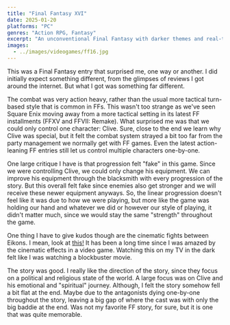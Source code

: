 ```yaml
---
title: "Final Fantasy XVI"
date: 2025-01-20
platforms: "PC"
genres: "Action RPG, Fantasy"
excerpt: "An unconventional Final Fantasy with darker themes and real-time action combat."
images:
  - ../images/videogames/ff16.jpg
---
```


This was a Final Fantasy entry that surprised me, one way or another.
I did initially expect something different, from the glimpses of reviews I got around the internet.
But what I got was something far different.

The combat was very action heavy, rather than the usual more tactical turn-based style that is common in FFs.
This wasn't too strange as we've seen Square Enix moving away from a more tactical setting in its latest FF installments
(FFXV and FFVII: Remake). What surprised me was that we could only control one character: Clive.
Sure, close to the end we learn why Clive was special, but it felt the combat system strayed a bit too far from the party management we normally
get with FF games. Even the latest action-leaning FF entries still let us control multiple characters one-by-one.

One large critique I have is that progression felt "fake" in this game. Since we were controlling Clive, we could only change
his equipment. We can improve his equipment through the blacksmith with every progression of the story. But this overall
felt fake since enemies also get stronger and we will receive these newer equipment anyways. So, the linear progression
doesn't feel like it was due to how we were playing, but more like the game was holding our hand and whatever we did or
however our style of playing, it didn't matter much, since we would stay the same "strength" throughout the game.

One thing I have to give kudos though are the cinematic fights between Eikons. I mean, look at [this!](https://www.youtube.com/watch?v=sTqivcrxNF4)
It has been a long time since I was amazed by the cinematic effects in a video game. Watching this on my TV in the dark
felt like I was watching a blockbuster movie.

The story was good. I really like the direction of the story, since they focus on a political and religious state of
 the world. A large focus was on Clive and his emotional and "spiritual" journey.
 Although, I felt the story somehow fell a bit flat at the end. Maybe due to
the antagonists dying one-by-one throughout the story, leaving a big gap of where the cast was with only the big baddie at
the end. Was not my favorite FF story, for sure, but it is one that was quite memorable.


